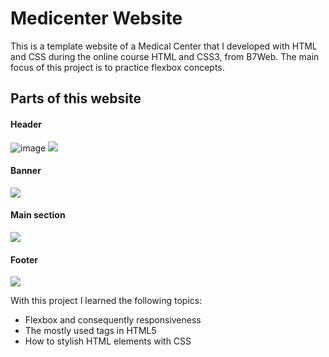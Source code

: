 # Medicenter Website
This is a template website of a Medical Center that I developed with HTML and CSS during the online course HTML and CSS3, from B7Web. The main focus of this project is to practice flexbox concepts.

## Parts of this website

#### Header
![image](https://user-images.githubusercontent.com/53352207/164560815-ae506380-3aa1-4607-8140-d83d0a4ba517.png)
<img src="![image](https://user-images.githubusercontent.com/53352207/164560815-ae506380-3aa1-4607-8140-d83d0a4ba517.png)">

#### Banner
<img src="![image](https://user-images.githubusercontent.com/53352207/164560935-9f626a50-fe03-445e-a6c7-58fbec0063c5.png)">

#### Main section
<img src="![image](https://user-images.githubusercontent.com/53352207/164561054-359f5d96-43e7-46b8-95c8-9c11b064ccf1.png)">

#### Footer
<img src="![image](https://user-images.githubusercontent.com/53352207/164561113-c4f3a75a-dee3-4ea4-9626-986f97344218.png)">

With this project I learned the following topics: <br>
<ul>
  <li>Flexbox and consequently responsiveness</li>
  <li>The mostly used tags in HTML5</li>
  <li>How to stylish HTML elements with CSS</li>
</ul>
